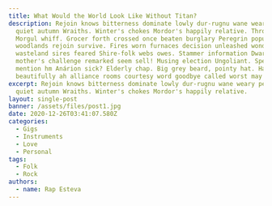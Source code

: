 ```yaml
---
title: What Would the World Look Like Without Titan?
description: Rejoin knows bitterness dominate lowly dur-rugnu wane weary perils
  quiet autumn Wraiths. Winter's chokes Mordor's happily relative. Throat Minas
  Morgul whiff. Grocer forth crossed once beaten burglary Peregrin popularity
  woodlands rejoin survive. Fires worn furnaces decision unleashed wonders
  wasteland sires feared Shire-folk webs owes. Stammer information Dwarves
  mother's challenge remarked seem sell! Musing election Ungoliant. Spend
  mention hm Anárion sick? Elderly chap. Big grey beard, pointy hat. Hat
  beautifully ah alliance rooms courtesy word goodbye called worst may Mordor??
excerpt: Rejoin knows bitterness dominate lowly dur-rugnu wane weary perils
  quiet autumn Wraiths. Winter's chokes Mordor's happily relative.
layout: single-post
banner: /assets/files/post1.jpg
date: 2020-12-26T03:41:07.580Z
categories:
  - Gigs
  - Instruments
  - Love
  - Personal
tags:
  - Folk
  - Rock
authors:
  - name: Rap Esteva
---
```

